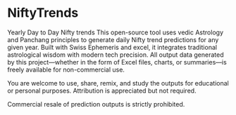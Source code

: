 # NiftyTrends
Yearly Day to Day Nifty trends
This open-source tool uses vedic Astrology and Panchang principles to generate daily Nifty trend predictions for any given year. Built with Swiss Ephemeris and excel, it integrates traditional astrological wisdom with modern tech precision.
All output data generated by this project—whether in the form of Excel files, charts, or summaries—is freely available for non-commercial use.

You are welcome to use, share, remix, and study the outputs for educational or personal purposes. Attribution is appreciated but not required.

Commercial resale of prediction outputs is strictly prohibited.
